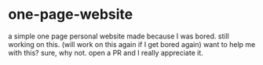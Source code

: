 # one-page-website
a simple one page personal website made because I was bored. still working on this. (will work on this again if I get bored again)
want to help me with this? sure, why not. open a PR and I really appreciate it.
